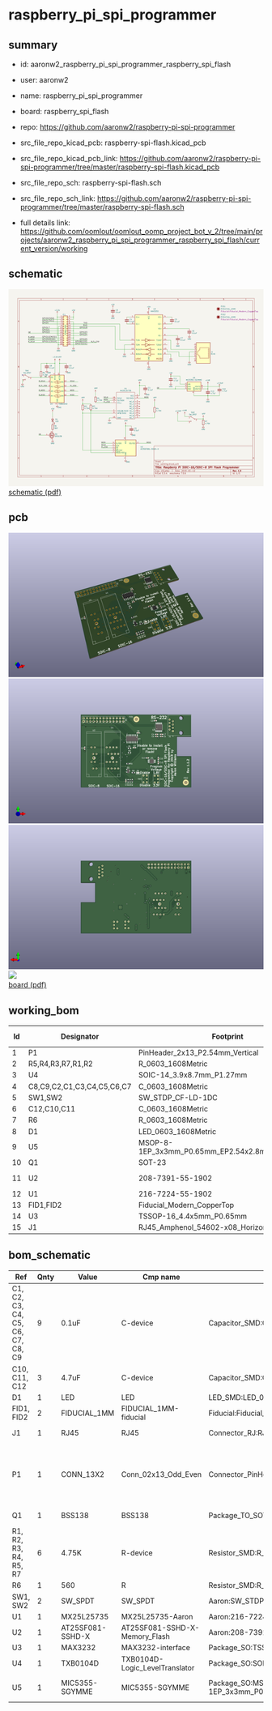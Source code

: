 # raspberry_pi_spi_programmer
 
## summary 
* id: aaronw2_raspberry_pi_spi_programmer_raspberry_spi_flash
* user: aaronw2
* name: raspberry_pi_spi_programmer
* board: raspberry_spi_flash
* repo: https://github.com/aaronw2/raspberry-pi-spi-programmer
* src_file_repo_kicad_pcb: raspberry-spi-flash.kicad_pcb
* src_file_repo_kicad_pcb_link: https://github.com/aaronw2/raspberry-pi-spi-programmer/tree/master/raspberry-spi-flash.kicad_pcb


* src_file_repo_sch: raspberry-spi-flash.sch
* src_file_repo_sch_link: https://github.com/aaronw2/raspberry-pi-spi-programmer/tree/master/raspberry-spi-flash.sch
* full details link: https://github.com/oomlout/oomlout_oomp_project_bot_v_2/tree/main/projects/aaronw2_raspberry_pi_spi_programmer_raspberry_spi_flash/current_version/working  

## schematic  
![](working_schematic_600.png)  
[schematic (pdf)](working_schematic.pdf)  

## pcb  
![](working_3d_600.png) 
![](working_3d_front_600.png)  
![](working_3d_back_600.png)  
![](working_600.png)  
[board (pdf)](working.pdf)  

## working_bom
| Id | Designator | Footprint | Quantity | Designation | Supplier and ref |  | None | 
| --- | --- | --- | --- | --- | --- | --- | --- | 
| 1 | P1 | PinHeader_2x13_P2.54mm_Vertical | 1 | CONN_13X2 |  |  | [''] | 
| 2 | R5,R4,R3,R7,R1,R2 | R_0603_1608Metric | 6 | 4.75K |  |  | [''] | 
| 3 | U4 | SOIC-14_3.9x8.7mm_P1.27mm | 1 | TXB0104D |  |  | [''] | 
| 4 | C8,C9,C2,C1,C3,C4,C5,C6,C7 | C_0603_1608Metric | 9 | 0.1uF |  |  | [''] | 
| 5 | SW1,SW2 | SW_STDP_CF-LD-1DC | 2 | SW_SPDT |  |  | [''] | 
| 6 | C12,C10,C11 | C_0603_1608Metric | 3 | 4.7uF |  |  | [''] | 
| 7 | R6 | R_0603_1608Metric | 1 | 560 |  |  | [''] | 
| 8 | D1 | LED_0603_1608Metric | 1 | LED |  |  | [''] | 
| 9 | U5 | MSOP-8-1EP_3x3mm_P0.65mm_EP2.54x2.8mm_ThermalVias | 1 | MIC5355-SGYMME |  |  | [''] | 
| 10 | Q1 | SOT-23 | 1 | BSS138 |  |  | [''] | 
| 11 | U2 | 208-7391-55-1902 | 1 | AT25SF081-SSHD-X |  |  | [''] | 
| 12 | U1 | 216-7224-55-1902 | 1 | MX25L25735 |  |  | [''] | 
| 13 | FID1,FID2 | Fiducial_Modern_CopperTop | 2 | FIDUCIAL_1MM |  |  | [''] | 
| 14 | U3 | TSSOP-16_4.4x5mm_P0.65mm | 1 | MAX3232 |  |  | [''] | 
| 15 | J1 | RJ45_Amphenol_54602-x08_Horizontal | 1 | RJ45 |  |  | [''] | 


## bom_schematic
| Ref | Qnty | Value | Cmp name | Footprint | Description | Vendor | DNP | 
| --- | --- | --- | --- | --- | --- | --- | --- | 
| C1, C2, C3, C4, C5, C6, C7, C8, C9 | 9 | 0.1uF | C-device | Capacitor_SMD:C_0603_1608Metric |  |  |  | 
| C10, C11, C12 | 3 | 4.7uF | C-device | Capacitor_SMD:C_0603_1608Metric |  |  |  | 
| D1 | 1 | LED | LED | LED_SMD:LED_0603_1608Metric | Light emitting diode |  |  | 
| FID1, FID2 | 2 | FIDUCIAL_1MM | FIDUCIAL_1MM-fiducial | Fiducial:Fiducial_Modern_CopperTop |  |  |  | 
| J1 | 1 | RJ45 | RJ45 | Connector_RJ:RJ45_Amphenol_54602-x08_Horizontal | RJ connector, 8P8C (8 positions 8 connected) |  |  | 
| P1 | 1 | CONN_13X2 | Conn_02x13_Odd_Even | Connector_PinHeader_2.54mm:PinHeader_2x13_P2.54mm_Vertical | Generic connector, double row, 02x13, odd/even pin numbering scheme (row 1 odd numbers, row 2 even numbers), script generated (kicad-library-utils/schlib/autogen/connector/) |  |  | 
| Q1 | 1 | BSS138 | BSS138 | Package_TO_SOT_SMD:SOT-23 | 50V Vds, 0.22A Id, N-Channel MOSFET, SOT-23 |  |  | 
| R1, R2, R3, R4, R5, R7 | 6 | 4.75K | R-device | Resistor_SMD:R_0603_1608Metric |  |  |  | 
| R6 | 1 | 560 | R | Resistor_SMD:R_0603_1608Metric | Resistor |  |  | 
| SW1, SW2 | 2 | SW_SPDT | SW_SPDT | Aaron:SW_STDP_CF-LD-1DC | Switch, single pole double throw |  |  | 
| U1 | 1 | MX25L25735 | MX25L25735-Aaron | Aaron:216-7224-55-1902 |  |  |  | 
| U2 | 1 | AT25SF081-SSHD-X | AT25SF081-SSHD-X-Memory_Flash | Aaron:208-7391-55-1902 |  |  |  | 
| U3 | 1 | MAX3232 | MAX3232-interface | Package_SO:TSSOP-16_4.4x5mm_P0.65mm |  |  |  | 
| U4 | 1 | TXB0104D | TXB0104D-Logic_LevelTranslator | Package_SO:SOIC-14_3.9x8.7mm_P1.27mm |  |  |  | 
| U5 | 1 | MIC5355-SGYMME | MIC5355-SGYMME | Package_SO:MSOP-8-1EP_3x3mm_P0.65mm_EP2.54x2.8mm_ThermalVias | Dual 500mA Î¼Cap Low Dropout Micropower Linear Regulator, 3.3V/1.8V, MSOP-8 |  |  | 



